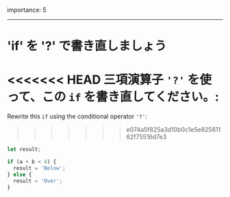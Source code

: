 importance: 5

---

# 'if' を '?' で書き直しましょう

<<<<<<< HEAD
三項演算子 `'?'` を使って、この `if` を書き直してください。:
=======
Rewrite this `if` using the conditional operator `'?'`:
>>>>>>> e074a5f825a3d10b0c1e5e82561162f75516d7e3

```js
let result;

if (a + b < 4) {
  result = 'Below';
} else {
  result = 'Over';
}
```

